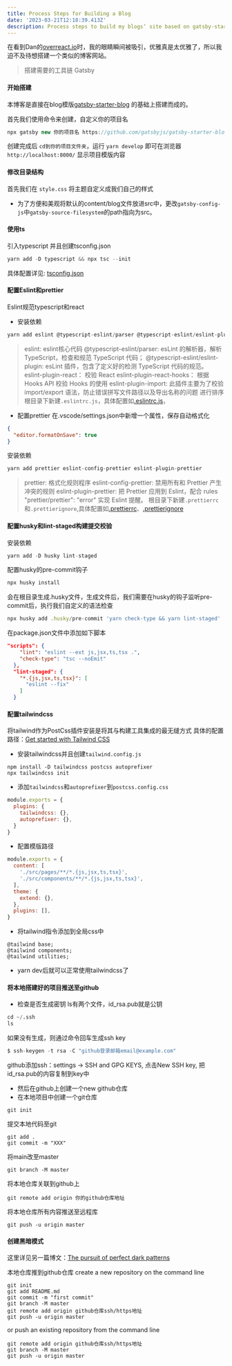 ```yaml
---
title: Process Steps for Building a Blog
date: '2023-03-21T12:18:39.413Z'
description: Process steps to build my blogs‘ site based on gatsby-starter-blog.
---
```


在看到Dan的[overreact.io](https://overreacted.io/)时，我的眼睛瞬间被吸引，优雅真是太优雅了，所以我迫不及待想搭建一个类似的博客网站。

> 搭建需要的工具链
> Gatsby 
#### 开始搭建
本博客是直接在blog模版[gatsby-starter-blog](https://www.gatsbyjs.com/starters/gatsbyjs/gatsby-starter-blog/) 的基础上搭建而成的。

首先我们使用命令来创建，自定义你的项目名
```js
npx gatsby new 你的项目名 https://github.com/gatsbyjs/gatsby-starter-blog
```
创建完成后 `cd到你的项目文件夹`，运行 `yarn develop` 即可在浏览器 `http://localhost:8000/` 显示项目模版内容

#### 修改目录结构
首先我们在 `style.css` 将主题自定义成我们自己的样式
- 为了方便和美观将默认的content/blog文件放进src中，更改`gatsby-config-js`中`gatsby-source-filesystem`的path指向为src。
#### 使用ts
引入typescript 并且创建tsconfig.json
```js
yarn add -D typescript && npx tsc --init
```
具体配置详见: [tsconfig.json](https://github.com/lovexueorangecat/overpurple.io/blob/master/tsconfig.json)
#### 配置Eslint和prettier
Eslint规范typescript和react

* 安装依赖
```js
yarn add eslint @typescript-eslint/parser @typescript-eslint/eslint-plugin eslint-plugin-react eslint-plugin-react-hooks eslint-plugin-import
```
> eslint: eslint核心代码
> @typescript-eslint/parser: esLint 的解析器，解析 TypeScript，检查和规范 TypeScript 代码；
> @typescript-eslint/eslint-plugin: esLint 插件，包含了定义好的检测 TypeScript 代码的规范。
> eslint-plugin-react： 校验 React
> eslint-plugin-react-hooks： 根据 Hooks API 校验 Hooks 的使用
> eslint-plugin-import: 此插件主要为了校验 import/export 语法，防止错误拼写文件路径以及导出名称的问题 进行排序
根目录下新建`.eslintrc.js`，具体配置如[.eslintrc.js](https://github.com/lovexueorangecat/overpurple.io/blob/master/.eslintrc.js)，

* 配置prettier
在.vscode/settings.json中新增一个属性，保存自动格式化
```json
{
  "editor.formatOnSave": true
}
```
安装依赖
```js
yarn add prettier eslint-config-prettier eslint-plugin-prettier
```
> prettier: 格式化规则程序
> eslint-config-prettier: 禁用所有和 Prettier 产生冲突的规则
> eslint-plugin-prettier: 把 Prettier 应用到 Eslint，配合 rules "prettier/prettier": "error" 实现 Eslint 提醒。
根目录下新建`.prettierrc`和`.prettierignore`,具体配置如[.prettierrc](https://github.com/lovexueorangecat/overpurple.io/blob/master/.prettierrc)、[.prettierignore](https://github.com/lovexueorangecat/overpurple.io/blob/master/.prettierignore)

#### 配置husky和lint-staged构建提交校验
安装依赖
```js
yarn add -D husky lint-staged
```
配置husky的pre-commit钩子
```js
npx husky install
```
会在根目录生成.husky文件，生成文件后，我们需要在husky的钩子监听pre-commit后，执行我们自定义的语法检查
```js
npx husky add .husky/pre-commit 'yarn check-type && yarn lint-staged'
```
在package.json文件中添加如下脚本
```json
"scripts": {
    "lint": "eslint --ext js,jsx,ts,tsx .",
    "check-type": "tsc --noEmit"
  },
  "lint-staged": {
    "*.{js,jsx,ts,tsx}": [
      "eslint --fix"
    ]
  }
```
#### 配置tailwindcss
将tailwind作为PostCss插件安装是将其与构建工具集成的最无缝方式
具体的配置路径：[Get started with Tailwind CSS](https://tailwindcss.com/docs/installation/using-postcss)
- 安装tailwindcss并且创建`tailwind.config.js`
```
npm install -D tailwindcss postcss autoprefixer
npx tailwindcss init
```
- 添加`tailwindcss`和`autoprefixer`到`postcss.config.css`
```js
module.exports = {
  plugins: {
    tailwindcss: {},
    autoprefixer: {},
  }
}
```
- 配置模版路径
```js
module.exports = {
  content: [
    './src/pages/**/*.{js,jsx,ts,tsx}',
    './src/components/**/*.{js,jsx,ts,tsx}',
  ],
  theme: {
    extend: {},
  },
  plugins: [],
}

```
- 将tailwind指令添加到全局css中
```
@tailwind base;
@tailwind components;
@tailwind utilities;
```
- yarn dev后就可以正常使用tailwindcss了

#### 将本地搭建好的项目推送至github
- 检查是否生成密钥
ls有两个文件，id_rsa.pub就是公钥
```s
cd ~/.ssh
ls
```
如果没有生成，则通过命令回车生成ssh key
```s
$ ssh-keygen -t rsa -C "github登录邮箱email@example.com"
```
github添加ssh：settings -> SSH and GPG KEYS, 点击New SSH key, 把id_rsa.pub的内容复制到key中

- 然后在github上创建一个new github仓库
- 在本地项目中创建一个git仓库
```
git init
```
提交本地代码至git
```
git add .
git commit -m "XXX"
```
将main改至master
```
git branch -M master
```
将本地仓库关联到github上
```
git remote add origin 你的github仓库地址
```
将本地仓库所有内容推送至远程库
```
git push -u origin master
```
#### 创建黑暗模式
这里详见另一篇博文：[The pursuit of perfect dark patterns](https://lovexueorangecat.github.io/overpurple.io/the-pursuit-of-perfect-dark-patterns)

本地仓库推到github仓库
create a new repository on the command line
```
git init
git add README.md
git commit -m "first commit"
git branch -M master
git remote add origin github仓库ssh/https地址
git push -u origin master
```
or push an existing repository from the command line
```
git remote add origin github仓库ssh/https地址
git branch -M master
git push -u origin master
```
